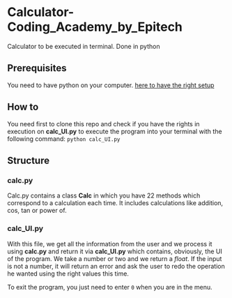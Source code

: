 # Calculator-Coding_Academy_by_Epitech
Calculator to be executed in terminal. Done in python

## Prerequisites
You need to have python on your computer. [here to have the right setup](https://www.python.org/downloads/ "Python's Download Page")

## How to
You need first to clone this repo and check if you have the rights in execution on **calc_UI.py** to execute the program into your terminal with the following command:
```python calc_UI.py```

## Structure

### calc.py
Calc.py contains a class **Calc** in which you have 22 methods which correspond to a calculation each time.
It includes calculations like addition, cos, tan or power of.

### calc_UI.py
With this file, we get all the information from the user and we process it using **calc.py** and return it via **calc_UI.py** which contains, obviously, the UI of the program.
We take a number or two and we return a *float*. If the input is not a number, it will return an error and ask the user to redo the operation he wanted using the right values this time.

To exit the program, you just need to enter `0` when you are in the menu.
